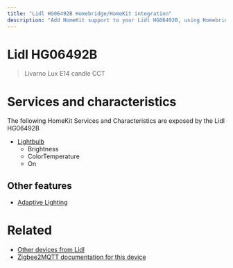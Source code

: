 ```yaml
---
title: "Lidl HG06492B Homebridge/HomeKit integration"
description: "Add HomeKit support to your Lidl HG06492B, using Homebridge, Zigbee2MQTT and homebridge-z2m."
---
```

<!---
This file has been GENERATED using src/docgen/docgen.ts
DO NOT EDIT THIS FILE MANUALLY!
-->
# Lidl HG06492B
> Livarno Lux E14 candle CCT


# Services and characteristics
The following HomeKit Services and Characteristics are exposed by
the Lidl HG06492B

* [Lightbulb](../../light.md)
  * Brightness
  * ColorTemperature
  * On


## Other features
* [Adaptive Lighting](../../light.md)


# Related
* [Other devices from Lidl](../index.md#lidl)
* [Zigbee2MQTT documentation for this device](https://www.zigbee2mqtt.io/devices/HG06492B.html)